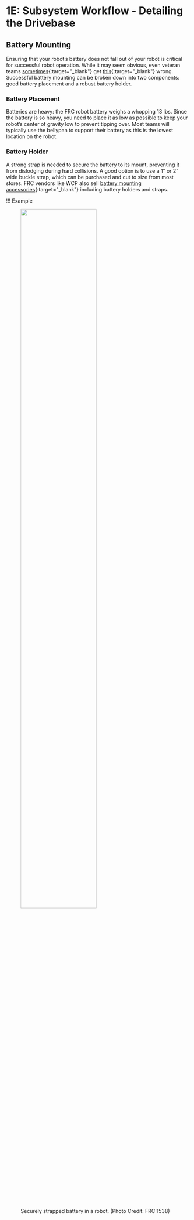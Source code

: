 # 1E: Subsystem Workflow - Detailing the Drivebase

## Battery Mounting
Ensuring that your robot’s battery does not fall out of your robot is critical for successful robot operation. While it may seem obvious, even veteran teams [sometimes](https://youtu.be/bhjb3Vw8YHg?si=Bxm7oD5VkmYW7oj0&t=105 "3647 Battery Falling Out"){:target="_blank"} get [this](https://youtu.be/Dr_rnN2bjno?si=roWawTsyWt5W3RdA&t=86 "3647 Battery Falling Out...Again"){:target="_blank"} wrong. 
Successful battery mounting can be broken down into two components: good battery placement and a robust battery holder.

### Battery Placement
Batteries are heavy: the FRC robot battery weighs a whopping 13 lbs. Since the battery is so heavy, you need to place it as low as possible to keep your robot’s center of gravity low to prevent tipping over. Most teams will typically use the bellypan to support their battery as this is the lowest location on the robot. 

### Battery Holder

A strong strap is needed to secure the battery to its mount, preventing it from dislodging during hard collisions. A good option is to use a 1” or 2” wide buckle strap, which can be purchased and cut to size from most stores. FRC vendors like WCP also sell [battery mounting accessories](https://wcproducts.com/products/batteries-accessories "WCP Battery Accessories Product Page"){:target="_blank"} including battery holders and straps.

!!! Example
    <figure>
        <img src="/img/learning-course/stage2-drivebase/batt/battStrap.webp" style="width:70%">
        <figcaption>Securely strapped battery in a robot. (Photo Credit: FRC 1538)</figcaption>
    </figure>

<br>